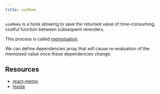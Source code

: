 ```yaml
---
title: useMemo
---
```


`useMemo` is a hook allowing to save the returned value of time-consuming, costful function between subsequent rerenders. 

This process is called [memoisation](//knowledge/performance/memoisation.md).

We can define dependencies array that will cause re-evaluation of the memoised value once these dependencies change.

## Resources
- [react-memo](/knowledge/react/react-memo.md)
- [moize](/knowledge/react/packages/moize.md)